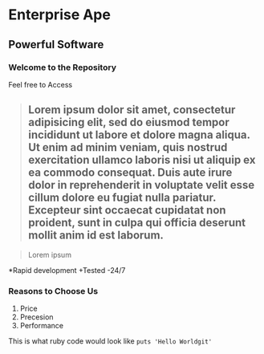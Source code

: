 Enterprise Ape
==============

Powerful Software
-----------------

### Welcome to the Repository

Feel free to Access

> ## Lorem ipsum dolor sit amet, consectetur adipisicing elit, sed do eiusmod tempor incididunt ut labore et dolore magna aliqua. Ut enim ad minim veniam, quis nostrud exercitation ullamco laboris nisi ut aliquip ex ea commodo consequat. Duis aute irure dolor in reprehenderit in voluptate velit esse cillum dolore eu fugiat nulla pariatur. Excepteur sint occaecat cupidatat non proident, sunt in culpa qui officia deserunt mollit anim id est laborum.

>
> Lorem ipsum

*Rapid development
+Tested
-24/7

### Reasons to Choose Us
1. Price
2. Precesion
3. Performance

This is what ruby code would look like `puts 'Hello Worldgit'`
